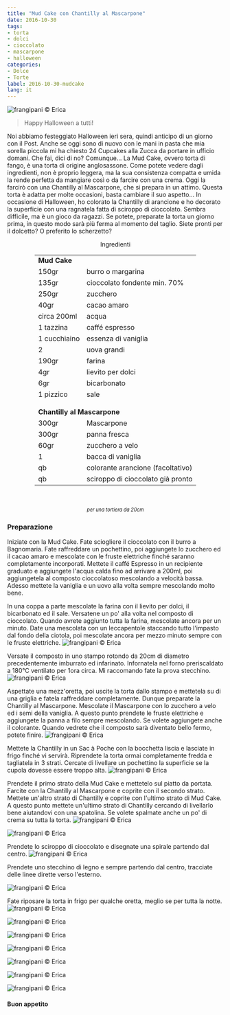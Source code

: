 ```yaml
---
title: "Mud Cake con Chantilly al Mascarpone"
date: 2016-10-30
tags:
- torta
- dolci
- cioccolato
- mascarpone
- halloween
categories:
- Dolce
- Torte
label: 2016-10-30-mudcake
lang: it
---
```

![](header.jpg "frangipani © Erica")

> Happy Halloween a tutti!

Noi abbiamo festeggiato Halloween ieri sera, quindi anticipo di un giorno con il Post. Anche se oggi sono di nuovo con le mani in pasta che mia sorella piccola mi ha chiesto 24 Cupcakes alla Zucca da portare in ufficio domani. Che fai, dici di no? Comunque... La Mud Cake, ovvero torta di fango, è una torta di origine anglosassone. Come potete vedere dagli ingredienti, non è proprio leggera, ma la sua consistenza compatta e umida la rende perfetta da mangiare così o da farcire con una crema. Oggi la farcirò con una Chantilly al Mascarpone, che si prepara in un attimo. Questa torta è adatta per molte occasioni, basta cambiare il suo aspetto... In occasione di Halloween, ho colorato la Chantilly di arancione e ho decorato la superficie con una ragnatela fatta di sciroppo di cioccolato. Sembra difficile, ma è un gioco da ragazzi. Se potete, preparate la torta un giorno prima, in questo modo sarà più ferma al momento del taglio. Siete pronti per il dolcetto? O preferito lo scherzetto?

<div id="wrapper" style="text-align: center">
  <div id="yourdiv" style="display: inline-block;">
    <div class="ingredients">
      <div class="ingredients-title">Ingredienti</div>
      <table>
        <tbody>
          <tr>
            <td colspan="2"><b>Mud Cake</b></td>
          </tr>
          <tr>
            <td>150gr</td>
            <td>burro o margarina</td>
          </tr>
          <tr>
            <td>135gr</td>
            <td>cioccolato fondente min. 70%</td>
          </tr>
          <tr>
            <td>250gr</td>
            <td>zucchero</td>
          </tr>
          <tr>
            <td>40gr</td>
            <td>cacao amaro</td>
          </tr>
          <tr>
            <td>circa 200ml</td>
            <td>acqua</td>
          </tr>
          <tr>
            <td>1 tazzina</td>
            <td>caffé espresso</td>
          </tr>
          <tr>
            <td>1 cucchiaino</td>
            <td>essenza di vaniglia</td>
          </tr>
          <tr>
            <td>2</td>
            <td>uova grandi</td>
          </tr>
          <tr>
            <td>190gr</td>
            <td>farina</td>
          </tr>
          <tr>
            <td>4gr</td>
            <td>lievito per dolci</td>
          </tr>
          <tr>
            <td>6gr</td>
            <td>bicarbonato</td>
          </tr>
          <tr>
            <td>1 pizzico</td>
            <td>sale</td>
          </tr>
          <tr style="height: 15px;"></tr>
          <tr>          
            <td colspan="2"><b>Chantilly al Mascarpone</b></td>
          </tr>
          <tr>
            <td>300gr</td>
            <td>Mascarpone</td>
          </tr>
          <tr>
            <td>300gr</td>
            <td>panna fresca</td>
          </tr>
          <tr>
            <td>60gr</td>
            <td>zucchero a velo</td>
          </tr>
          <tr>
            <td>1</td>
            <td>bacca di vaniglia</td>
          </tr>
          <tr>
            <td>qb</td>
            <td>colorante arancione (facoltativo)</td>
          </tr>
          <tr>
            <td>qb</td>
            <td>sciroppo di cioccolato già pronto</td>
          </tr>
        </tbody>
      </table>
      <br></br>
      <i class="pull-right" style="font-size: 80%;">per una tortiera da 20cm</i>
    </div>
  </div>
</div>


<h3>
  <font color="grey">
    <i class="fa fa-cogs"></i>
  </font> Preparazione
</h3>

Iniziate con la Mud Cake. Fate sciogliere il cioccolato con il burro a Bagnomaria. Fate raffreddare un pochettino, poi aggiungete lo zucchero ed il cacao amaro e mescolate con le fruste elettriche finché saranno completamente incorporati. Mettete il caffé Espresso in un recipiente graduato e aggiungete l'acqua calda fino ad arrivare a 200ml, poi aggiungetela al composto cioccolatoso mescolando a velocità bassa. Adesso mettete la vaniglia e un uovo alla volta sempre mescolando molto bene.

In una coppa a parte mescolate la farina con il lievito per dolci, il bicarbonato ed il sale. Versatene un po' alla volta nel composto di cioccolato. Quando avrete aggiunto tutta la farina, mescolate ancora per un minuto. Date una mescolata con un leccapentole staccando tutto l'impasto dal fondo della ciotola, poi mescolate ancora per mezzo minuto sempre con le fruste elettriche.
![](impasto.jpg "frangipani © Erica")

Versate il composto in uno stampo rotondo da 20cm di diametro precedentemente imburrato ed infarinato. Infornatela nel forno preriscaldato a 180°C ventilato per 1ora circa. Mi raccomando fate la prova stecchino.
![](sfornata.jpg "frangipani © Erica")

Aspettate una mezz'oretta, poi uscite la torta dallo stampo e mettetela su di una griglia e fatela raffreddare completamente. Dunque preparate la Chantilly al Mascarpone. Mescolate il Mascarpone con lo zucchero a velo ed i semi della vaniglia. A questo punto prendete le fruste elettriche e aggiungete la panna a filo sempre mescolando. Se volete aggiungete anche il colorante. Quando vedrete che il composto sarà diventato bello fermo, potete finire.
![](chantilly.jpg "frangipani © Erica")

Mettete la Chantilly in un Sac à Poche con la bocchetta liscia e lasciate in frigo finché vi servirà. Riprendete la torta ormai completamente fredda e tagliatela in 3 strati. Cercate di livellare un pochettino la superficie se la cupola dovesse essere troppo alta.
![](strati.jpg "frangipani © Erica")

Prendete il primo strato della Mud Cake e mettetelo sul piatto da portata. Farcite con la Chantilly al Mascarpone e coprite con il secondo strato. Mettete un'altro strato di Chantilly e coprite con l'ultimo strato di Mud Cake. A questo punto mettete un'ultimo strato di Chantilly cercando di livellarlo bene aiutandovi con una spatolina. Se volete spalmate anche un po' di crema su tutta la torta.
![](tortafarcita1.jpg "frangipani © Erica")

![](tortafarcita2.jpg "frangipani © Erica")

Prendete lo sciroppo di cioccolato e disegnate una spirale partendo dal centro. 
![](spirale.jpg "frangipani © Erica")

Prendete uno stecchino di legno e sempre partendo dal centro, tracciate delle linee dirette verso l'esterno.

![](ragnatela.jpg "frangipani © Erica")

Fate riposare la torta in frigo per qualche oretta, meglio se per tutta la notte.
![](risultato1.jpg "frangipani © Erica")

![](risultato2.jpg "frangipani © Erica")

![](risultato3.jpg "frangipani © Erica")

![](risultato4.jpg "frangipani © Erica")

![](risultato5.jpg "frangipani © Erica")

![](risultato6.jpg "frangipani © Erica")

![](risultato7.jpg "frangipani © Erica")


<h4>Buon appetito
  <font color="red">
    <i class="fa fa-smile-o"></i>
  </font>
</h4>
